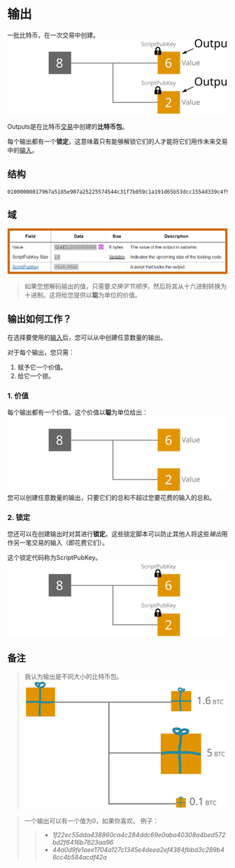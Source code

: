 # 输出
一批比特币，在一次交易中创建。
![output-1.png](img/output-1.svg)

Outputs是在比特币[交易](../Transaction%20Data.md)中创建的**比特币包**。 

每个输出都有一个**锁定**，这意味着只有能够解锁它们的人才能将它们用作未来交易中的[输入](../Input/input.md)。 

## 结构
```
01000000017967a5185e907a25225574544c31f7b059c1a191d65b53dcc1554d339c4f9efc010000006a47304402206a2eb16b7b92051d0fa38c133e67684ed064effada1d7f925c842da401d4f22702201f196b10e6e4b4a9fff948e5c5d71ec5da53e90529c8dbd122bff2b1d21dc8a90121039b7bcd0824b9a9164f7ba098408e63e5b7e3cf90835cceb19868f54f8961a825ffffffff014baf2100000000001976a914db4d1141d0048b1ed15839d0b7a4c488cd368b0e88ac00000000
```

## 域
![output-2.png](img/output.jpg)

>如果您想解码输出的值，只需要*交换字节顺序*，然后将其从十六进制转换为十进制。这将给您提供以**聪**为单位的价值。

## 输出如何工作？
在选择要使用的[输入](../Input/input.md)后，您可以从中创建任意数量的输出。

对于每个输出，您只需：

1. 赋予它一个价值。
2. 给它一个锁。

### 1. 价值
每个输出都有一个价值。这个价值以**聪**为单位给出：
![output-3.png](img/output-3.svg)
您可以创建任意数量的输出，只要它们的总和不超过您要花费的输入的总和。

### 2. 锁定
 
您还可以在创建输出时对其进行**锁定**。这些锁定脚本可以防止其他人将这些*输出*用作另一笔交易的输入（即花费它们）。

这个锁定代码称为ScriptPubKey。
![output-4.png](img/output-4.svg)

## 备注
>我认为输出是不同大小的比特币包。
![output-5.png](img/output-5.svg)

>一个输出可以有一个值为0，如果你喜欢。
例子：
>>* *1f22ec55dda438860ca4c284ddc69e0aba40308a4bed572bd2f6416b7623aa96*
>>* *44a0d9fe1aee1704a127c1345e4deea2ef4384fbbd3c289b46cc4b584acdf42a*